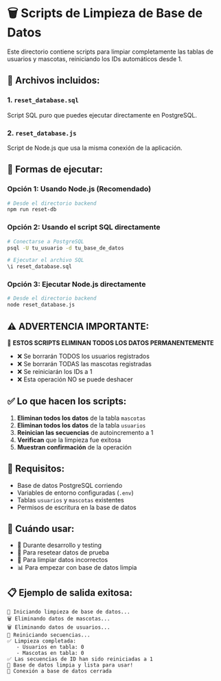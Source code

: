 # 🗑️ Scripts de Limpieza de Base de Datos

Este directorio contiene scripts para limpiar completamente las tablas de usuarios y mascotas, reiniciando los IDs automáticos desde 1.

## 📁 Archivos incluidos:

### 1. `reset_database.sql`
Script SQL puro que puedes ejecutar directamente en PostgreSQL.

### 2. `reset_database.js`
Script de Node.js que usa la misma conexión de la aplicación.

## 🚀 Formas de ejecutar:

### Opción 1: Usando Node.js (Recomendado)
```bash
# Desde el directorio backend
npm run reset-db
```

### Opción 2: Usando el script SQL directamente
```bash
# Conectarse a PostgreSQL
psql -U tu_usuario -d tu_base_de_datos

# Ejecutar el archivo SQL
\i reset_database.sql
```

### Opción 3: Ejecutar Node.js directamente
```bash
# Desde el directorio backend
node reset_database.js
```

## ⚠️ **ADVERTENCIA IMPORTANTE:**

🚨 **ESTOS SCRIPTS ELIMINAN TODOS LOS DATOS PERMANENTEMENTE**

- ❌ Se borrarán TODOS los usuarios registrados
- ❌ Se borrarán TODAS las mascotas registradas  
- ❌ Se reiniciarán los IDs a 1
- ❌ Esta operación NO se puede deshacer

## ✅ Lo que hacen los scripts:

1. **Eliminan todos los datos** de la tabla `mascotas`
2. **Eliminan todos los datos** de la tabla `usuarios`
3. **Reinician las secuencias** de autoincremento a 1
4. **Verifican** que la limpieza fue exitosa
5. **Muestran confirmación** de la operación

## 🔧 Requisitos:

- Base de datos PostgreSQL corriendo
- Variables de entorno configuradas (`.env`)
- Tablas `usuarios` y `mascotas` existentes
- Permisos de escritura en la base de datos

## 🎯 Cuándo usar:

- 🧪 Durante desarrollo y testing
- 🔄 Para resetear datos de prueba
- 🧹 Para limpiar datos incorrectos
- 📊 Para empezar con base de datos limpia

## 📋 Ejemplo de salida exitosa:

```
🔄 Iniciando limpieza de base de datos...
🗑️ Eliminando datos de mascotas...
🗑️ Eliminando datos de usuarios...
🔄 Reiniciando secuencias...
✅ Limpieza completada:
   - Usuarios en tabla: 0
   - Mascotas en tabla: 0
✅ Las secuencias de ID han sido reiniciadas a 1
🎉 Base de datos limpia y lista para usar!
🔌 Conexión a base de datos cerrada
```

